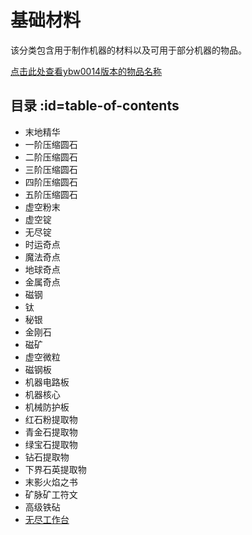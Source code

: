 # 基础材料

该分类包含用于制作机器的材料以及可用于部分机器的物品。

[点击此处查看ybw0014版本的物品名称](./Materials-ybw0014)

## 目录 :id=table-of-contents

- 末地精华
- 一阶压缩圆石
- 二阶压缩圆石
- 三阶压缩圆石
- 四阶压缩圆石
- 五阶压缩圆石
- 虚空粉末
- 虚空锭
- 无尽锭
- 时运奇点
- 魔法奇点
- 地球奇点
- 金属奇点
- 磁钢
- 钛
- 秘银
- 金刚石
- 磁矿
- 虚空微粒
- 磁钢板
- 机器电路板
- 机器核心
- 机械防护板
- 红石粉提取物
- 青金石提取物
- 绿宝石提取物
- 钻石提取物
- 下界石英提取物
- 末影火焰之书
- 矿脉矿工符文
- 高级铁砧
- [无尽工作台](./Infinity-Forge)
